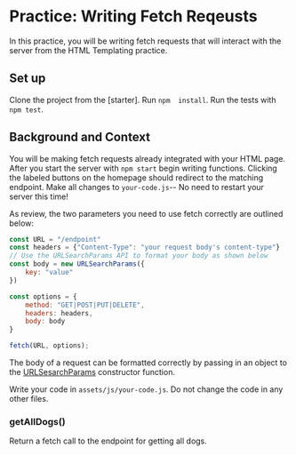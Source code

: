 # Practice: Writing Fetch Reqeusts

In this practice, you will be writing fetch requests that will interact with the server from the HTML Templating practice. 

## Set up

Clone the project from the [starter]. Run `npm  install`. Run the tests with `npm test`.

## Background and Context

You will be making fetch requests already integrated with your HTML page. After you start the server with `npm start` begin writing functions. Clicking the labeled buttons on the homepage should redirect to the matching endpoint. Make all changes to `your-code.js`-- No need to restart your server this time!

As review, the two parameters you need to use fetch correctly are outlined below: 

```js
const URL = "/endpoint"
const headers = {"Content-Type": "your request body's content-type"}
// Use the URLSearchParams API to format your body as shown below
const body = new URLSearchParams({
    key: "value"
})

const options = {
    method: "GET|POST|PUT|DELETE", 
    headers: headers,
    body: body
}

fetch(URL, options);
```

The body of a request can be formatted correctly by passing in an object to the [URLSesarchParams] constructor function. 

Write your code in `assets/js/your-code.js`. Do not change the code in any other files. 

### getAllDogs()

Return a fetch call to the endpoint for getting all dogs. 

[URLSesarchParams]: https://developer.mozilla.org/en-US/docs/Web/API/URLSearchParams/URLSearchParams